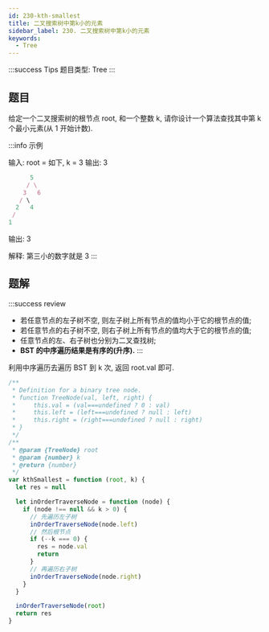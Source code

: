 ```yaml
---
id: 230-kth-smallest
title: 二叉搜索树中第k小的元素
sidebar_label: 230. 二叉搜索树中第k小的元素
keywords:
  - Tree
---
```


:::success Tips
题目类型: Tree
:::

## 题目

给定一个二叉搜索树的根节点 root, 和一个整数 k, 请你设计一个算法查找其中第 k 个最小元素(从 1 开始计数).

:::info 示例

输入: root = 如下, k = 3
输出: 3

```ts
      5
     / \
    3   6
   / \
  2   4
 /
1
```

输出: 3

解释: 第三小的数字就是 3
:::

## 题解

:::success review

- 若任意节点的左子树不空, 则左子树上所有节点的值均小于它的根节点的值;
- 若任意节点的右子树不空, 则右子树上所有节点的值均大于它的根节点的值;
- 任意节点的左、右子树也分别为二叉查找树;
- **BST 的中序遍历结果是有序的(升序).**
:::

利用中序遍历去遍历 BST 到 k 次, 返回 root.val 即可.

```ts
/**
 * Definition for a binary tree node.
 * function TreeNode(val, left, right) {
 *     this.val = (val===undefined ? 0 : val)
 *     this.left = (left===undefined ? null : left)
 *     this.right = (right===undefined ? null : right)
 * }
 */
/**
 * @param {TreeNode} root
 * @param {number} k
 * @return {number}
 */
var kthSmallest = function (root, k) {
  let res = null

  let inOrderTraverseNode = function (node) {
    if (node !== null && k > 0) {
      // 先遍历左子树
      inOrderTraverseNode(node.left)
      // 然后根节点
      if (--k === 0) {
        res = node.val
        return
      }
      // 再遍历右子树
      inOrderTraverseNode(node.right)
    }
  }

  inOrderTraverseNode(root)
  return res
}
```
